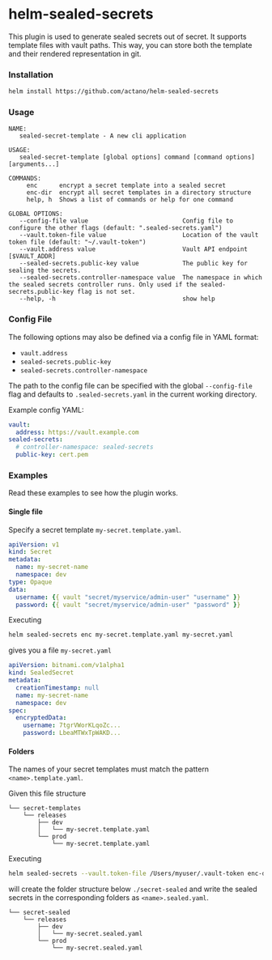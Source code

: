 # helm-sealed-secrets

This plugin is used to generate sealed secrets out of secret. It supports template files with vault paths.
This way, you can store both the template and their rendered representation in git.

### Installation

```bash
helm install https://github.com/actano/helm-sealed-secrets
```

### Usage
```
NAME:
   sealed-secret-template - A new cli application

USAGE:
   sealed-secret-template [global options] command [command options] [arguments...]

COMMANDS:
     enc      encrypt a secret template into a sealed secret
     enc-dir  encrypt all secret templates in a directory structure
     help, h  Shows a list of commands or help for one command

GLOBAL OPTIONS:
   --config-file value                          Config file to configure the other flags (default: ".sealed-secrets.yaml")
   --vault.token-file value                     Location of the vault token file (default: "~/.vault-token")
   --vault.address value                        Vault API endpoint [$VAULT_ADDR]
   --sealed-secrets.public-key value            The public key for sealing the secrets.
   --sealed-secrets.controller-namespace value  The namespace in which the sealed secrets controller runs. Only used if the sealed-secrets.public-key flag is not set.
   --help, -h                                   show help
```

### Config File

The following options may also be defined via a config file in YAML format:
* `vault.address`
* `sealed-secrets.public-key`
* `sealed-secrets.controller-namespace`

The path to the config file can be specified with the global `--config-file` flag and defaults to `.sealed-secrets.yaml` in the current working directory.

Example config YAML:

```yaml
vault:
  address: https://vault.example.com
sealed-secrets:
  # controller-namespace: sealed-secrets
  public-key: cert.pem
```

### Examples

Read these examples to see how the plugin works.

#### Single file

Specify a secret template `my-secret.template.yaml`.
```yaml
apiVersion: v1
kind: Secret
metadata:
  name: my-secret-name
  namespace: dev
type: Opaque
data:
  username: {{ vault "secret/myservice/admin-user" "username" }}
  password: {{ vault "secret/myservice/admin-user" "password" }}
```

Executing

```bash
helm sealed-secrets enc my-secret.template.yaml my-secret.yaml
```

gives you a file `my-secret.yaml`

```yaml
apiVersion: bitnami.com/v1alpha1
kind: SealedSecret
metadata:
  creationTimestamp: null
  name: my-secret-name
  namespace: dev
spec:
  encryptedData:
    username: 7tgrVWorKLqoZc...
    password: LbeaMTWxTpWAKD...
```

#### Folders

The names of your secret templates must match the pattern `<name>.template.yaml`.

Given this file structure
```
└── secret-templates
    └── releases
        ├── dev
        │   └── my-secret.template.yaml
        └── prod
            └── my-secret.template.yaml
```

Executing

```bash
helm sealed-secrets --vault.token-file /Users/myuser/.vault-token enc-dir ./secret-templates ./secret-sealed
```

will create the folder structure below `./secret-sealed` and write the sealed secrets in the corresponding folders as `<name>.sealed.yaml`.

```
└── secret-sealed
    └── releases
        ├── dev
        │   └── my-secret.sealed.yaml
        └── prod
            └── my-secret.sealed.yaml
```
